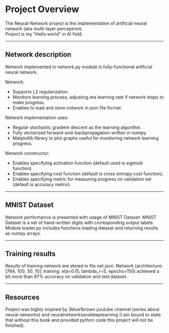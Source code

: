 # Project Overview
The Neural-Network project is the implementation of 
artificial neural network (aka multi-layer perceptron). <br>
Project is my "Hello world" in AI field.

---

## Network description
Network implemented in network.py module is fully-functional 
artificial neural network. <br>

Network:
- Supports L2 regularization.
- Monitors learning process, adjusting eta learning rate if network
stops to make progress.
- Enables to load and store notwork in json file format.  

Network implementation uses:
- Regular stochastic gradient descent as the learning algorithm.
- Fully vectorized forward-and-backpropagation written in numpy.
- Matplotlib library to plot graphs useful for monitoring network learning progress.

Network constructor:
- Enables specifying activation function (default used is sigmoid function).
- Enables specifying cost function (default is cross entropy cost function).
- Enables specifying metric for measuring progress on validation set (default is accuracy metric).

---

## MNIST Dataset
Network performance is presented with usage of MNIST Dataset.
MNIST Dataset is a set of hand-written digits with corresponding
output labels. <br>
Module loader.py includes functions loading dataset and returning 
results as numpy arrays.

---

## Training results
Results of training network are stored in file net.json. 
Network (architecture: [784, 100, 30, 10]; training: eta=0.15, lambda_r=5, epochs=150)
achieved a bit more than 97% accuracy on validation and test dataset.

---

## Resources
Project was highly inspired by 3blue1brown youtube channel
(series about neural networks) and neuralnetworksanddeeplearning
(I am bound to state that without this book and provided
python code this project will not be finished).
